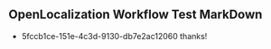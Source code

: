 ## OpenLocalization Workflow Test MarkDown
* 5fccb1ce-151e-4c3d-9130-db7e2ac12060 thanks!

<!--HONumber=Jul16_HO2-->


